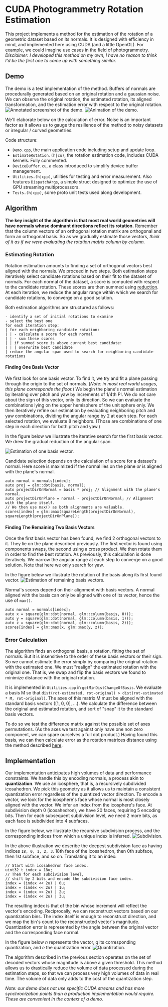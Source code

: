 # CUDA Photogrammetry Rotation Estimation

This project implements a method for the estimation of the rotation of a geometric dataset based on its normals. It is designed with efficiency in mind, and implemented here using CUDA (and a little OpenGL). For example, we could imagine use cases in the field of photogrammetry. _Disclaimer: I developed this method on my own, I have no reason to think I'd be the first one to come up with something similar._

## Demo
The demo is a test implementation of the method. Buffers of normals are procedurally generated based on an original rotation and a gaussian noise. We can observe the original rotation, the estimated rotation, its aligned transformation, and the estimation error with respect to the original rotation.
![Annotated screenshot of the demo.](doc/demo_annotated.png)
![Animation of the demo.](doc/animation.gif)

We'll elaborate below on the calculation of error. Noise is an important factor as it allows us to gauge the resilience of the method to noisy datasets or irregular / curved geometries.

Code structure:

* `Demo.cpp`, the main application code including setup and update loop.
* `EstimateRotation.(h|cu)`, the rotation estimation code, includes CUDA kernels. Fully commented.
* `DeviceBuffer.cu`, a class introduced to simplify device buffer management.
* `Utilities.(h|cpp)`, utilities for testing and error measurement. Also features `DispatchArgs`, a simple struct designed to optimize the use of GPU streaming multiprocessors.
* `Tests.(h|cpp)`, some proto unit tests used along development.

## Algorithm

**The key insight of the algorithm is that most real world geometries will have normals whose dominant directions reflect its rotation.** 
Remember that the column vectors of an orthogonal rotation matrix are orthogonal and form an orthogonal basis. So as we gradually estimate those vectors, _think of it as if we were evaluating the rotation matrix column by column._

### Estimating Rotation

Rotation estimation amounts to finding a set of orthogonal vectors best aligned with the normals. We proceed in two steps. Both estimation steps iteratively select candidate rotations based on their fit to the dataset of normals. For each normal of the dataset, a score is computed with respect to the candidate rotation. These scores are then summed using [reduction](https://developer.download.nvidia.com/assets/cuda/files/reduction.pdf). At each iteration, we reduce the angular range within which we search for candidate rotations, to converge on a good solution.

Both estimation algorithms are structured as follows:
```
- identify a set of initial rotations to examine
- select the best one
for each iteration step:
| for each neighboring candidate rotation:
| | - calculate a score for each normal
| | - sum these scores
| | if summed score is above current best candidate:
| | | overwrite best candidate
| reduce the angular span used to search for neighboring candidate rotations
```

#### Finding One Basis Vector
We first look for one basis vector. To find it, we try and fit a plane passing through the origin to the set of normals. (_Note: in most real world usages, this plane corresponds the floor._) We begin the plane's normal estimation by iterating over pitch and yaw by increments of 1/4th PI. We do not care about the sign of this vector, only its direction. So we can evaluate the combinations lying on the upper hemisphere of the unit sphere only. We then iteratively refine our estimation by evaluating neighboring pitch and yaw combinations, dividing the angular range by 2 at each step. For each selected rotation, we evaluate 8 neighbors. (Those are combinations of one step in each direction for both pitch and yaw.)

In the figure below we illustrate the iterative search for the first basis vector. We drew the gradual reduction of the angular span.

![Estimation of one basis vector.](doc/estimation_up.png)

Candidate selection depends on the calculation of a score for a dataset's normal. Here score is maximized if the normal lies on the plane *or* is aligned with the plane's normal.
```
auto normal = normals[index];
auto proj = glm::dot(basis, normal);
auto projectDirOnNormal = basis * proj; // Alignment with the plane's normal.
auto projectDirOnPlane = normal - projectDirOnNormal; // Alignment with the plane itself.
// We then use max() as both alignments are valuable.
scores[index] = glm::max(squareLength(projectDirOnNormal), squareLength(projectDirOnPlane));
```

#### Finding The Remaining Two Basis Vectors
Once the first basis vector has been found, we find 2 orthogonal vectors to it. They lie on the plane described previously. The first vector is found using components swaps, the second using a cross product. We then rotate them in order to find the best rotation. As previously, this calculation is done iteratively. We narrow the angular range at each step to converge on a good solution. Note that here we only search for yaw.

In the figure below we illustrate the rotation of the basis along its first found vector.
![Estimation of remaining basis vectors.](doc/estimation_yaw.png)

Normal's scores depend on their alignment with basis vectors. A normal aligned with the basis can only be aligned with one of its vector, hence the use of `max()`.
```
auto normal = normals[index];
auto x = square(glm::dot(normal, glm::column(basis, 0)));
auto y = square(glm::dot(normal, glm::column(basis, 1)));
auto z = square(glm::dot(normal, glm::column(basis, 2)));
scores[index] = glm::max(x, glm::max(y, z));
```

### Error Calculation
The algorithm finds an orthogonal basis, a rotation, fitting the set of normals. But it is insensitive to the order of these basis vectors or their sign. So we cannot estimate the error simply by comparing the original rotation with the estimated one. We must "realign" the estimated rotation with the original one. That is, we swap and flip the basis vectors we found to minimize distance with the original rotation.

It is implemented in `Utilities.cpp` in `getMinDistChangeOfBasis`. We evaluate a basis M so that `dist(rot-estimated, rot-original) > dist(rot-estimated * M, rot-original)`. The axes of this matrix M must be aligned with the standard basis vectors ([1, 0, 0], ...). We calculate the difference between the original and estimated rotation, and sort of "snap" it to the standard basis vectors. 

To do so we test the difference matrix against the possible set of axes permutations. (As the axes we test against only have one non zero component, we can spare ourselves a full dot product.) Having found this basis, we can then calculate error as the rotation matrices distance using the method described [here](http://www.boris-belousov.net/2016/12/01/quat-dist/#using-rotation-matrices). 

## Implementation
Our implementation anticipates high volumes of data and performance constraints. We handle this by encoding normals, a process akin to **quantization**. We use an icosphere, that is, a recursively subdivided icosahedron. We pick this geometry as it allows us to maintain a consistent quantization error regardless of the quantized vector direction. To encode a vector, we look for the icosphere's face whose normal is most closely aligned with the vector. We infer an index from the icosphere's face. At subdivision depth 0 (icosahedron), we have 20 faces, requiring 5 encoding bits. Then for each subsequent subdivision level, we need 2 more bits, as each face is subdivided into 4 subfaces. 

In the figure below, we illustrate the recursive subdivision process, and the corresponding indices from which a unique index is inferred.
![Subdivision.](doc/subdivision.png)

In the above illustration we describe the deepest subdivision face as having indices `18, 0, 1, 2, 3`. 18th face of the icosahedron, then 0th subface, then 1st subface, and so on. Translating it to an index:
```
// Start with icosahedron face index.
uint32_t index = 18u;
// Then for each subdivision level,
// shift by 2 bits and encode the subdivision face index.
index = (index << 2u) | 0u; 
index = (index << 2u) | 1u; 
index = (index << 2u) | 2u; 
index = (index << 2u) | 3u; 
```

The resulting index is that of the bin whose increment will reflect the vector's encoding. Reciprocally, we can reconstruct vectors based on our quantization bins. The index itself is enough to reconstruct direction, and we map the bin's count to the reconstructed vector's magnitude. Quantization error is represented by the angle between the original vector and the corresponding face normal. 

In the figure below *n* represents the vector, *q* its corresponding quantization, and *e* the quantization error.
![Quantization.](doc/quantization.png)

The algorithm described in the previous section operates on the set of decoded vectors whose magnitude is above a given threshold. This method allows us to drastically reduce the volume of data processed during the estimation steps, so that we can process very high volumes of data in real time. The volume of data only adds to the cost of the quantization step.

 _Note: our demo does not use specific CUDA streams and has more synchronization points than a production implementation would require. These are convenient in the context of a demo._
